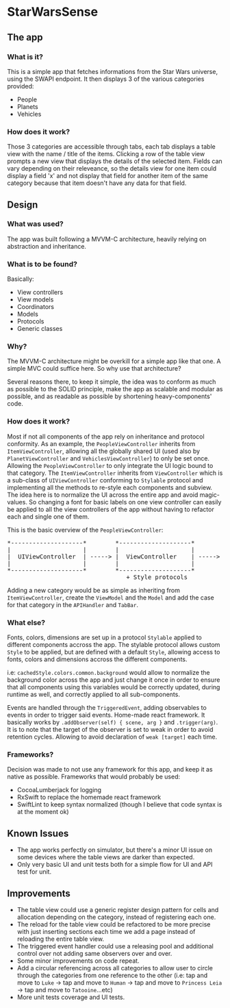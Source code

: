 # StarWarsSense

## The app

### What is it?

This is a simple app that fetches informations from the Star Wars universe, using the SWAPI endpoint.
It then displays 3 of the various categories provided:
  - People
  - Planets
  - Vehicles
  
### How does it work?

Those 3 categories are accessible through tabs, each tab displays a table view with the name / title of the items.
Clicking a row of the table view prompts a new view that displays the details of the selected item.
Fields can vary depending on their releveance, so the details view for one item could display a field 'x' and not
display that field for another item of the same category because that item doesn't have any data for that field.

## Design

### What was used?

The app was built following a MVVM-C architecture, heavily relying on abstraction and inheritance.

### What is to be found?

Basically:
  - View controllers
  - View models
  - Coordinators
  - Models
  - Protocols
  - Generic classes
  
### Why?

The MVVM-C architecture might be overkill for a simple app like that one. A simple MVC could suffice here.
So why use that architecture?

Several reasons there, to keep it simple, the idea was to conform as much as possible to the SOLID principle,
make the app as scalable and modular as possible, and as readable as possible by shortening heavy-components' code.

### How does it work?

Most if not all components of the app rely on inheritance and protocol conformity.
As an example, the `PeopleViewController` inherits from `ItemViewController`, allowing all the globally shared
UI (used also by `PlanetViewController` and `VehiclesViewController`) to only be set once. Allowing the `PeopleViewController`
to only integrate the UI logic bound to that category.
The `ItemViewController` inherits from `ViewController` which is a sub-class of `UIViewController` conforming to `Stylable`
protocol and implementing all the methods to re-style each components and subview.
The idea here is to normalize the UI across the entire app and avoid magic-values. So changing a font for basic labels
on one view controller can easily be applied to all the view controllers of the app without having to refactor each and
single one of them.

This is the basic overview of the `PeopleViewController`:

<pre>
*--------------------*        *--------------------*        *--------------------* -----> PeopleViewController + Category UI & ViewModels
|                    |        |                    |        |                    |
|  UIViewController  | -----> |  ViewController    | -----> | ItemViewController | -----> PlanetsViewController + Category UI & ViewModels
|                    |        |                    |        |                    |
*--------------------*        *--------------------*        *--------------------* -----> VehiclesViewController + Category UI & ViewModels
                                 + Style protocols             + Shared UI setup
</pre>

Adding a new category would be as simple as inheriting from `ItemViewController`, create the `ViewModel` and the `Model`
and add the case for that category in the `APIHandler` and `TabBar`.

### What else?

Fonts, colors, dimensions are set up in a protocol `Stylable` applied to different components accross the app.
The stylable protocol allows custom `Style` to be applied, but are defined with a default `Style`, allowing access to fonts, colors and
dimensions accross the different components.

i.e: `cachedStyle.colors.common.background` would allow to normalize the background color across the app and just change it once in
order to ensure that all components using this variables would be correctly updated, during runtime as well, and correctly applied to
all sub-components.

Events are handled through the `TriggeredEvent`, adding observables to events in order to trigger said events. Home-made react framework.
It basically works by `.addObserver(self) { scene, arg }` and `.trigger(arg)`. It is to note that the target of the observer is set to weak
in order to avoid retention cycles. Allowing to avoid declaration of `weak [target]` each time.

### Frameworks?

Decision was made to not use any framework for this app, and keep it as native as possible.
Frameworks that would probably be used:
  - CocoaLumberjack for logging
  - RxSwift to replace the homemade react framework
  - SwiftLint to keep syntax normalized (though I believe that code syntax is at the moment ok)

## Known Issues

  - The app works perfectly on simulator, but there's a minor UI issue on some devices where the table views are darker than expected.
  - Only very basic UI and unit tests both for a simple flow for UI and API test for unit.

## Improvements

  - The table view could use a generic register design pattern for cells and allocation depending on the category, instead of registering
  each one.
  - The reload for the table view could be refactored to be more precise with just inserting sections each time we add a page instead of
  reloading the entire table view.
  - The triggered event handler could use a releasing pool and additional control over not adding same observers over and over.
  - Some minor improvements on code repeat.
  - Add a circular referencing across all categories to allow user to circle through the categories from one reference to the other
  (i.e: tap and move to `Luke` -> tap and move to `Human` -> tap and move to `Princess Leia` -> tap and move to `Tatooine`...etc)
  - More unit tests coverage and UI tests.
